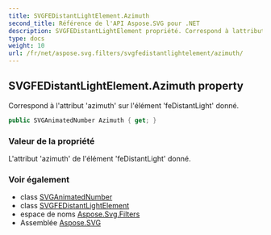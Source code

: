 ```yaml
---
title: SVGFEDistantLightElement.Azimuth
second_title: Référence de l'API Aspose.SVG pour .NET
description: SVGFEDistantLightElement propriété. Correspond à lattribut azimuth sur lélément feDistantLight donné.
type: docs
weight: 10
url: /fr/net/aspose.svg.filters/svgfedistantlightelement/azimuth/
---
```

## SVGFEDistantLightElement.Azimuth property

Correspond à l'attribut 'azimuth' sur l'élément 'feDistantLight' donné.

```csharp
public SVGAnimatedNumber Azimuth { get; }
```

### Valeur de la propriété

L'attribut 'azimuth' de l'élément 'feDistantLight' donné.

### Voir également

* class [SVGAnimatedNumber](../../../aspose.svg.datatypes/svganimatednumber/)
* class [SVGFEDistantLightElement](../)
* espace de noms [Aspose.Svg.Filters](../../svgfedistantlightelement/)
* Assemblée [Aspose.SVG](../../../)


